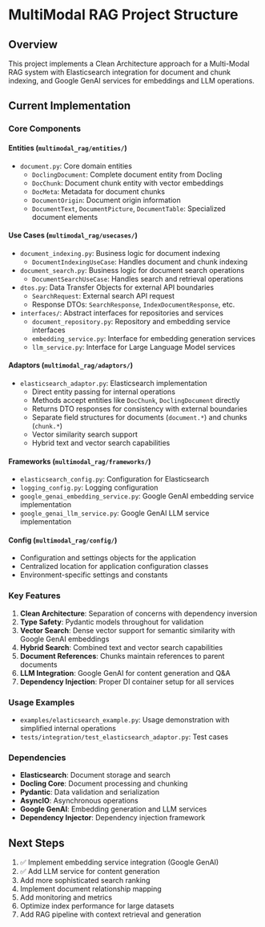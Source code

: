 # MultiModal RAG Project Structure

## Overview
This project implements a Clean Architecture approach for a Multi-Modal RAG system with Elasticsearch integration for document and chunk indexing, and Google GenAI services for embeddings and LLM operations.

## Current Implementation

### Core Components

#### Entities (`multimodal_rag/entities/`)
- `document.py`: Core domain entities
  - `DoclingDocument`: Complete document entity from Docling
  - `DocChunk`: Document chunk entity with vector embeddings
  - `DocMeta`: Metadata for document chunks
  - `DocumentOrigin`: Document origin information
  - `DocumentText`, `DocumentPicture`, `DocumentTable`: Specialized document elements

#### Use Cases (`multimodal_rag/usecases/`)
- `document_indexing.py`: Business logic for document indexing
  - `DocumentIndexingUseCase`: Handles document and chunk indexing
- `document_search.py`: Business logic for document search operations
  - `DocumentSearchUseCase`: Handles search and retrieval operations
- `dtos.py`: Data Transfer Objects for external API boundaries
  - `SearchRequest`: External search API request
  - Response DTOs: `SearchResponse`, `IndexDocumentResponse`, etc.
- `interfaces/`: Abstract interfaces for repositories and services
  - `document_repository.py`: Repository and embedding service interfaces
  - `embedding_service.py`: Interface for embedding generation services
  - `llm_service.py`: Interface for Large Language Model services

#### Adaptors (`multimodal_rag/adaptors/`)
- `elasticsearch_adaptor.py`: Elasticsearch implementation 
  - Direct entity passing for internal operations
  - Methods accept entities like `DocChunk`, `DoclingDocument` directly
  - Returns DTO responses for consistency with external boundaries
  - Separate field structures for documents (`document.*`) and chunks (`chunk.*`)
  - Vector similarity search support
  - Hybrid text and vector search capabilities

#### Frameworks (`multimodal_rag/frameworks/`)
- `elasticsearch_config.py`: Configuration for Elasticsearch
- `logging_config.py`: Logging configuration
- `google_genai_embedding_service.py`: Google GenAI embedding service implementation
- `google_genai_llm_service.py`: Google GenAI LLM service implementation

#### Config (`multimodal_rag/config/`)
- Configuration and settings objects for the application
- Centralized location for application configuration classes
- Environment-specific settings and constants


### Key Features

1. **Clean Architecture**: Separation of concerns with dependency inversion
2. **Type Safety**: Pydantic models throughout for validation
3. **Vector Search**: Dense vector support for semantic similarity with Google GenAI embeddings
4. **Hybrid Search**: Combined text and vector search capabilities
5. **Document References**: Chunks maintain references to parent documents
6. **LLM Integration**: Google GenAI for content generation and Q&A
7. **Dependency Injection**: Proper DI container setup for all services

### Usage Examples

- `examples/elasticsearch_example.py`: Usage demonstration with simplified internal operations
- `tests/integration/test_elasticsearch_adaptor.py`: Test cases

### Dependencies

- **Elasticsearch**: Document storage and search
- **Docling Core**: Document processing and chunking
- **Pydantic**: Data validation and serialization
- **AsyncIO**: Asynchronous operations
- **Google GenAI**: Embedding generation and LLM services
- **Dependency Injector**: Dependency injection framework

## Next Steps

1. ✅ Implement embedding service integration (Google GenAI)
2. ✅ Add LLM service for content generation  
3. Add more sophisticated search ranking
4. Implement document relationship mapping
5. Add monitoring and metrics
6. Optimize index performance for large datasets
7. Add RAG pipeline with context retrieval and generation